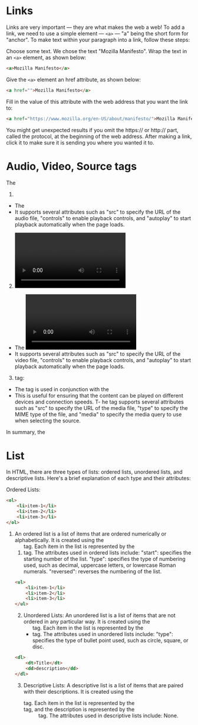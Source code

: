 # Links
Links are very important — they are what makes the web a web! To add a link, we need to use a simple element — ``<a>`` — "a" being the short form for "anchor". To make text within your paragraph into a link, follow these steps:

Choose some text. We chose the text "Mozilla Manifesto".
Wrap the text in an ``<a>`` element, as shown below:
```html
<a>Mozilla Manifesto</a>
```

Give the ``<a>`` element an href attribute, as shown below:
```html
<a href="">Mozilla Manifesto</a>
```

Fill in the value of this attribute with the web address that you want the link to:
```html
<a href="https://www.mozilla.org/en-US/about/manifesto/">Mozilla Manifesto</a>
```

You might get unexpected results if you omit the https:// or http:// part, called the protocol, at the beginning of the web address. After making a link, click it to make sure it is sending you where you wanted it to.

# Audio, Video, Source tags
The <audio>, <video>, and <source> tags are used in HTML to embed audio and video content into a web page. Here is a brief explanation of what each tag does:

1. <audio> tag:
- The <audio> tag is used to embed audio content, such as music or speech, into a web page.
- It supports several attributes such as "src" to specify the URL of the audio file, "controls" to enable playback controls, and "autoplay" to start playback automatically when the page loads.
2. <video> tag:
- The <video> tag is used to embed video content, such as movies or TV shows, into a web page.
- It supports several attributes such as "src" to specify the URL of the video file, "controls" to enable playback controls, and "autoplay" to start playback automatically when the page loads.
3. <source> tag:
- The <source> tag is used in conjunction with the <audio> and <video> tags to provide multiple versions of the same media content in different formats or bitrates.
- This is useful for ensuring that the content can be played on different devices and connection speeds.
T- he <source> tag supports several attributes such as "src" to specify the URL of the media file, "type" to specify the MIME type of the file, and "media" to specify the media query to use when selecting the source.


In summary, the <audio>, <video>, and <source> tags provide a flexible and powerful way to embed audio and video content into a web page, and can be customized using a variety of attributes to provide the desired playback experience.

# List
In HTML, there are three types of lists: ordered lists, unordered lists, and descriptive lists. Here's a brief explanation of each type and their attributes:

Ordered Lists:
```html
<ol>
    <li>item-1</li>
    <li>item-2</li>
    <li>item-3</li>
</ol>
```
1. An ordered list is a list of items that are ordered numerically or alphabetically. It is created using the <ol> tag.
Each item in the list is represented by the <li> tag.
The attributes used in ordered lists include:
"start": specifies the starting number of the list.
"type": specifies the type of numbering used, such as decimal, uppercase letters, or lowercase Roman numerals.
"reversed": reverses the numbering of the list.

```html
<ul>
    <li>item-1</li>
    <li>item-2</li>
    <li>item-3</li>
</ul>
```
2. Unordered Lists:
An unordered list is a list of items that are not ordered in any particular way. It is created using the <ul> tag.
Each item in the list is represented by the <li> tag.
The attributes used in unordered lists include:
"type": specifies the type of bullet point used, such as circle, square, or disc.

```html
<dl>
    <dt>Title</dt>
    <dd>description</dd>
</dl>
```
3. Descriptive Lists:
A descriptive list is a list of items that are paired with their descriptions. It is created using the <dl> tag.
Each item in the list is represented by the <dt> tag, and the description is represented by the <dd> tag.
The attributes used in descriptive lists include:
None.